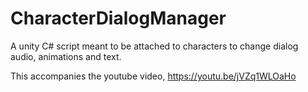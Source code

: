 # CharacterDialogManager
A unity C# script meant to be attached to characters to change dialog audio, animations and text.

This accompanies the youtube video, https://youtu.be/jVZq1WLOaHo
